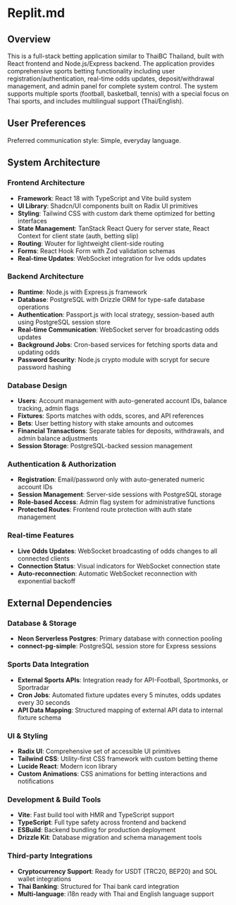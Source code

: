 # Replit.md

## Overview

This is a full-stack betting application similar to ThaiBC Thailand, built with React frontend and Node.js/Express backend. The application provides comprehensive sports betting functionality including user registration/authentication, real-time odds updates, deposit/withdrawal management, and admin panel for complete system control. The system supports multiple sports (football, basketball, tennis) with a special focus on Thai sports, and includes multilingual support (Thai/English).

## User Preferences

Preferred communication style: Simple, everyday language.

## System Architecture

### Frontend Architecture
- **Framework**: React 18 with TypeScript and Vite build system
- **UI Library**: Shadcn/UI components built on Radix UI primitives
- **Styling**: Tailwind CSS with custom dark theme optimized for betting interfaces
- **State Management**: TanStack React Query for server state, React Context for client state (auth, betting slip)
- **Routing**: Wouter for lightweight client-side routing
- **Forms**: React Hook Form with Zod validation schemas
- **Real-time Updates**: WebSocket integration for live odds updates

### Backend Architecture
- **Runtime**: Node.js with Express.js framework
- **Database**: PostgreSQL with Drizzle ORM for type-safe database operations
- **Authentication**: Passport.js with local strategy, session-based auth using PostgreSQL session store
- **Real-time Communication**: WebSocket server for broadcasting odds updates
- **Background Jobs**: Cron-based services for fetching sports data and updating odds
- **Password Security**: Node.js crypto module with scrypt for secure password hashing

### Database Design
- **Users**: Account management with auto-generated account IDs, balance tracking, admin flags
- **Fixtures**: Sports matches with odds, scores, and API references
- **Bets**: User betting history with stake amounts and outcomes
- **Financial Transactions**: Separate tables for deposits, withdrawals, and admin balance adjustments
- **Session Storage**: PostgreSQL-backed session management

### Authentication & Authorization
- **Registration**: Email/password only with auto-generated numeric account IDs
- **Session Management**: Server-side sessions with PostgreSQL storage
- **Role-based Access**: Admin flag system for administrative functions
- **Protected Routes**: Frontend route protection with auth state management

### Real-time Features
- **Live Odds Updates**: WebSocket broadcasting of odds changes to all connected clients
- **Connection Status**: Visual indicators for WebSocket connection state
- **Auto-reconnection**: Automatic WebSocket reconnection with exponential backoff

## External Dependencies

### Database & Storage
- **Neon Serverless Postgres**: Primary database with connection pooling
- **connect-pg-simple**: PostgreSQL session store for Express sessions

### Sports Data Integration
- **External Sports APIs**: Integration ready for API-Football, Sportmonks, or Sportradar
- **Cron Jobs**: Automated fixture updates every 5 minutes, odds updates every 30 seconds
- **API Data Mapping**: Structured mapping of external API data to internal fixture schema

### UI & Styling
- **Radix UI**: Comprehensive set of accessible UI primitives
- **Tailwind CSS**: Utility-first CSS framework with custom betting theme
- **Lucide React**: Modern icon library
- **Custom Animations**: CSS animations for betting interactions and notifications

### Development & Build Tools
- **Vite**: Fast build tool with HMR and TypeScript support
- **TypeScript**: Full type safety across frontend and backend
- **ESBuild**: Backend bundling for production deployment
- **Drizzle Kit**: Database migration and schema management tools

### Third-party Integrations
- **Cryptocurrency Support**: Ready for USDT (TRC20, BEP20) and SOL wallet integrations
- **Thai Banking**: Structured for Thai bank card integration
- **Multi-language**: i18n ready with Thai and English language support